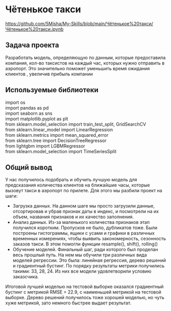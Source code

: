 # Чётенькое такси
https://github.com/5Misha/My-Skills/blob/main/Чётенькое%20такси/Чётенькое%20такси.ipynb 

## Задача проекта
Разработать модель, определяющую по данным, которые предоставила компания, кол-во таксистов на каждый час, которых нужно отправить в аэропорт. Это значительно поможет уменьшить время ожидания клиентов , увеличив прибыль компании

## Используемые библиотеки
import os  
import pandas as pd  
import seaborn as sns  
import matplotlib.pyplot as plt  
from sklearn.model_selection import train_test_split, GridSearchCV  
from sklearn.linear_model import LinearRegression  
from sklearn.metrics import mean_squared_error  
from sklearn.tree import DecisionTreeRegressor  
from lightgbm import LGBMRegressor  
from sklearn.model_selection import TimeSeriesSplit

## Общий вывод
У нас получилось подобрать и обучить лучшую модель для предсказания количества клиентов на ближайшие часы, которые вызовут такси в аэропорт по прилете. Для этого мы разбили проект на шаги:

* Загрузка данных. На данном шаге мы просто загрузили данные, отсортировав и убрав признак даты в индекс, и посмотрели на их объем, названия признаков и их качество заполнения.
* Анализ данных. Из-за маленького количества признаков этап получился коротким. Пропусков не было, дубликатов тоже. Были построены гистограммы, ящики с усами и графики в различных временных измерениях, чтобы выявить закономерность, сезонность заказов такси. В этом помогли функции resample(), shift(), rolling()
* Обучение моделей. Финальный шаг, ради которого был проделан весь прошлый путь. На нем мы обучили три различных вида моделей регрессии. Это была: линейная регрессия, дерево решений и градиентный бустинг. По порядку результаты метрики получились такими: 33, 28, 24. Из них все модели удовлетворили условию заказсчика.

Итоговой лучшей моделью на тестовой выборке оказался градиентный бустинг с метрикой RMSE = 22.9, с наименьшей метрикой на тестовой выборке. Дерево решений получилось тоже хорошей моделью, но чуть хуже метрикой, зато немного быстрее выдает результат.

